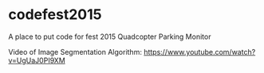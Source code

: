 # codefest2015
A place to put code for fest 2015
Quadcopter Parking Monitor

Video of Image Segmentation Algorithm: https://www.youtube.com/watch?v=UgUaJ0PI9XM

